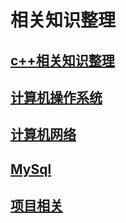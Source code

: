 # 相关知识整理
## [c++相关知识整理](/knowledge/cpp/cpp.md)
## [计算机操作系统](/knowledge/os/os.md)
## [计算机网络](/knowledge/net/net.md)
## [MySql](/knowledge/mysql/mysql.md)
## [项目相关](/knowledge/proj/proj.md)